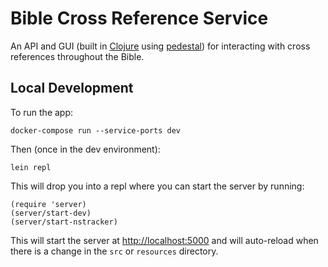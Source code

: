 # Bible Cross Reference Service

An API and GUI (built in [Clojure](https://clojure.org/) using [pedestal](http://pedestal.io/)) for interacting with cross references throughout the Bible.

## Local Development

To run the app:

```
docker-compose run --service-ports dev
```

Then (once in the dev environment):

```
lein repl
```

This will drop you into a repl where you can start the server by running:

```
(require 'server)
(server/start-dev)
(server/start-nstracker)
```

This will start the server at [http://localhost:5000](http://localhost:5000) and will auto-reload when there is a change in the `src` or `resources` directory.
